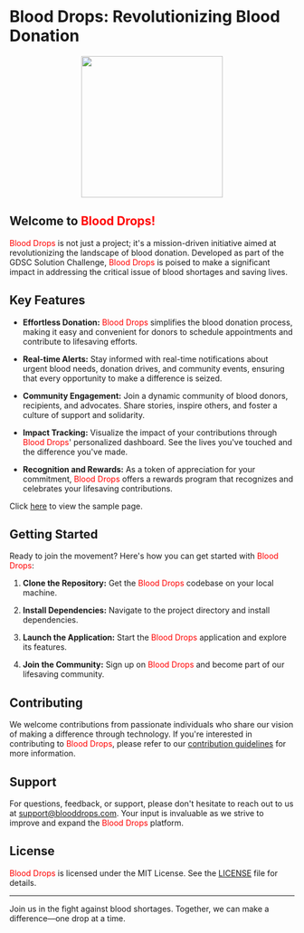 # Blood Drops: Revolutionizing Blood Donation

<p align="center">
  <img height="250" width="250" src="https://th.bing.com/th/id/R.cfa96eb646c165214870d5344b3891a6?rik=s1W7%2bV6vaGOUug&riu=http%3a%2f%2fwww.pngmart.com%2ffiles%2f7%2fBlood-Donation-PNG-Picture.png&ehk=S0i4ewV5GOFzi78qf1TbnkkpeUgf31L9Pd9XgcWV4rE%3d&risl=&pid=ImgRaw&r=0">
</p>


## Welcome to <span style="color:red;">Blood Drops!</span>

<span style="color:red;">Blood Drops</span> is not just a project; it's a mission-driven initiative aimed at revolutionizing the landscape of blood donation. Developed as part of the GDSC Solution Challenge, <span style="color:red;">Blood Drops</span> is poised to make a significant impact in addressing the critical issue of blood shortages and saving lives.

## Key Features

- **Effortless Donation:** <span style="color:red;">Blood Drops</span> simplifies the blood donation process, making it easy and convenient for donors to schedule appointments and contribute to lifesaving efforts.
  
- **Real-time Alerts:** Stay informed with real-time notifications about urgent blood needs, donation drives, and community events, ensuring that every opportunity to make a difference is seized.

- **Community Engagement:** Join a dynamic community of blood donors, recipients, and advocates. Share stories, inspire others, and foster a culture of support and solidarity.

- **Impact Tracking:** Visualize the impact of your contributions through <span style="color:red;">Blood Drops</span>' personalized dashboard. See the lives you've touched and the difference you've made.

- **Recognition and Rewards:** As a token of appreciation for your commitment, <span style="color:red;">Blood Drops</span> offers a rewards program that recognizes and celebrates your lifesaving contributions.

Click [here](https://drive.google.com/file/d/12rYbBK4u-Uu_WtPX9b55hWXYNDy3Pp30/view?usp=drive_link) to view the sample page.


## Getting Started

Ready to join the movement? Here's how you can get started with <span style="color:red;">Blood Drops</span>:

1. **Clone the Repository:** Get the <span style="color:red;">Blood Drops</span> codebase on your local machine.

2. **Install Dependencies:** Navigate to the project directory and install dependencies.

3. **Launch the Application:** Start the <span style="color:red;">Blood Drops</span> application and explore its features.

4. **Join the Community:** Sign up on <span style="color:red;">Blood Drops</span> and become part of our lifesaving community.

## Contributing

We welcome contributions from passionate individuals who share our vision of making a difference through technology. If you're interested in contributing to <span style="color:red;">Blood Drops</span>, please refer to our [contribution guidelines](CONTRIBUTING.md) for more information.

## Support

For questions, feedback, or support, please don't hesitate to reach out to us at [support@blooddrops.com](mailto:support@blooddrops.com). Your input is invaluable as we strive to improve and expand the <span style="color:red;">Blood Drops</span> platform.

## License

<span style="color:red;">Blood Drops</span> is licensed under the MIT License. See the [LICENSE](LICENSE) file for details.

---

Join us in the fight against blood shortages. Together, we can make a difference—one drop at a time.

